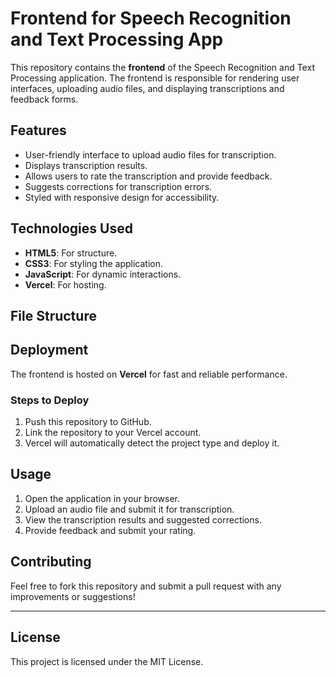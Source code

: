 # Frontend for Speech Recognition and Text Processing App

This repository contains the **frontend** of the Speech Recognition and Text Processing application. The frontend is responsible for rendering user interfaces, uploading audio files, and displaying transcriptions and feedback forms.

## Features
- User-friendly interface to upload audio files for transcription.
- Displays transcription results.
- Allows users to rate the transcription and provide feedback.
- Suggests corrections for transcription errors.
- Styled with responsive design for accessibility.

## Technologies Used
- **HTML5**: For structure.
- **CSS3**: For styling the application.
- **JavaScript**: For dynamic interactions.
- **Vercel**: For hosting.

## File Structure



## Deployment
The frontend is hosted on **Vercel** for fast and reliable performance.

### Steps to Deploy
1. Push this repository to GitHub.
2. Link the repository to your Vercel account.
3. Vercel will automatically detect the project type and deploy it.

## Usage
1. Open the application in your browser.
2. Upload an audio file and submit it for transcription.
3. View the transcription results and suggested corrections.
4. Provide feedback and submit your rating.

## Contributing
Feel free to fork this repository and submit a pull request with any improvements or suggestions!

---

## License
This project is licensed under the MIT License.
